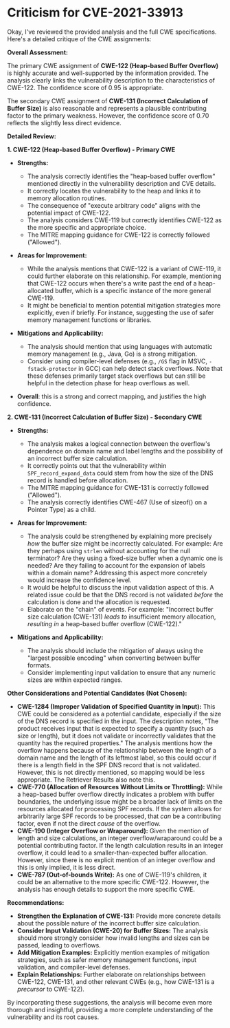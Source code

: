 # Criticism for CVE-2021-33913

Okay, I've reviewed the provided analysis and the full CWE specifications. Here's a detailed critique of the CWE assignments:

**Overall Assessment:**

The primary CWE assignment of **CWE-122 (Heap-based Buffer Overflow)** is highly accurate and well-supported by the information provided. The analysis clearly links the vulnerability description to the characteristics of CWE-122. The confidence score of 0.95 is appropriate.

The secondary CWE assignment of **CWE-131 (Incorrect Calculation of Buffer Size)** is also reasonable and represents a plausible contributing factor to the primary weakness. However, the confidence score of 0.70 reflects the slightly less direct evidence.

**Detailed Review:**

**1. CWE-122 (Heap-based Buffer Overflow) - Primary CWE**

*   **Strengths:**
    *   The analysis correctly identifies the "heap-based buffer overflow" mentioned directly in the vulnerability description and CVE details.
    *   It correctly locates the vulnerability to the heap and links it to memory allocation routines.
    *   The consequence of "execute arbitrary code" aligns with the potential impact of CWE-122.
    *   The analysis considers CWE-119 but correctly identifies CWE-122 as the more specific and appropriate choice.
    *   The MITRE mapping guidance for CWE-122 is correctly followed ("Allowed").

*   **Areas for Improvement:**
    *   While the analysis mentions that CWE-122 is a variant of CWE-119, it could further elaborate on this relationship. For example, mentioning that CWE-122 occurs when there's a write past the end of a heap-allocated buffer, which is a specific instance of the more general CWE-119.
    *   It might be beneficial to mention potential mitigation strategies more explicitly, even if briefly. For instance, suggesting the use of safer memory management functions or libraries.

*   **Mitigations and Applicability:**
    *   The analysis should mention that using languages with automatic memory management (e.g., Java, Go) is a strong mitigation.
    *   Consider using compiler-level defenses (e.g., `/GS` flag in MSVC, `-fstack-protector` in GCC) can help detect stack overflows. Note that these defenses primarily target stack overflows but can still be helpful in the detection phase for heap overflows as well.
*   **Overall**: this is a strong and correct mapping, and justifies the high confidence.

**2. CWE-131 (Incorrect Calculation of Buffer Size) - Secondary CWE**

*   **Strengths:**
    *   The analysis makes a logical connection between the overflow's dependence on domain name and label lengths and the possibility of an incorrect buffer size calculation.
    *   It correctly points out that the vulnerability within `SPF_record_expand_data` could stem from how the size of the DNS record is handled before allocation.
    *   The MITRE mapping guidance for CWE-131 is correctly followed ("Allowed").
    * The analysis correctly identifies CWE-467 (Use of sizeof() on a Pointer Type) as a child.

*   **Areas for Improvement:**
    *   The analysis could be strengthened by explaining more precisely *how* the buffer size might be incorrectly calculated. For example: Are they perhaps using `strlen` without accounting for the null terminator? Are they using a fixed-size buffer when a dynamic one is needed? Are they failing to account for the expansion of labels within a domain name? Addressing this aspect more concretely would increase the confidence level.
    *   It would be helpful to discuss the input validation aspect of this. A related issue could be that the DNS record is not validated *before* the calculation is done and the allocation is requested.
    *   Elaborate on the "chain" of events. For example: "Incorrect buffer size calculation (CWE-131) *leads to* insufficient memory allocation, *resulting in* a heap-based buffer overflow (CWE-122)."

*   **Mitigations and Applicability:**
    *   The analysis should include the mitigation of always using the "largest possible encoding" when converting between buffer formats.
    *   Consider implementing input validation to ensure that any numeric sizes are within expected ranges.

**Other Considerations and Potential Candidates (Not Chosen):**

*   **CWE-1284 (Improper Validation of Specified Quantity in Input):** This CWE could be considered as a potential candidate, especially if the size of the DNS record is specified in the input. The description notes, "The product receives input that is expected to specify a quantity (such as size or length), but it does not validate or incorrectly validates that the quantity has the required properties." The analysis mentions how the overflow happens because of the relationship between the length of a domain name and the length of its leftmost label, so this could occur if there is a length field in the SPF DNS record that is not validated. However, this is not directly mentioned, so mapping would be less appropriate. The Retriever Results also note this.
*   **CWE-770 (Allocation of Resources Without Limits or Throttling):** While a heap-based buffer overflow directly indicates a problem with buffer boundaries, the underlying issue might be a broader lack of limits on the resources allocated for processing SPF records. If the system allows for arbitrarily large SPF records to be processed, that *can* be a contributing factor, even if not the direct *cause* of the overflow.
*  **CWE-190 (Integer Overflow or Wraparound):** Given the mention of length and size calculations, an integer overflow/wraparound could be a potential contributing factor. If the length calculation results in an integer overflow, it could lead to a smaller-than-expected buffer allocation. However, since there is no explicit mention of an integer overflow and this is only implied, it is less direct.
*  **CWE-787 (Out-of-bounds Write):** As one of CWE-119's children, it could be an alternative to the more specific CWE-122. However, the analysis has enough details to support the more specific CWE.

**Recommendations:**

*   **Strengthen the Explanation of CWE-131:** Provide more concrete details about the possible nature of the incorrect buffer size calculation.
*   **Consider Input Validation (CWE-20) for Buffer Sizes:** The analysis should more strongly consider how invalid lengths and sizes can be passed, leading to overflows.
*   **Add Mitigation Examples:** Explicitly mention examples of mitigation strategies, such as safer memory management functions, input validation, and compiler-level defenses.
*   **Explain Relationships:** Further elaborate on relationships between CWE-122, CWE-131, and other relevant CWEs (e.g., how CWE-131 is a *precursor* to CWE-122).

By incorporating these suggestions, the analysis will become even more thorough and insightful, providing a more complete understanding of the vulnerability and its root causes.